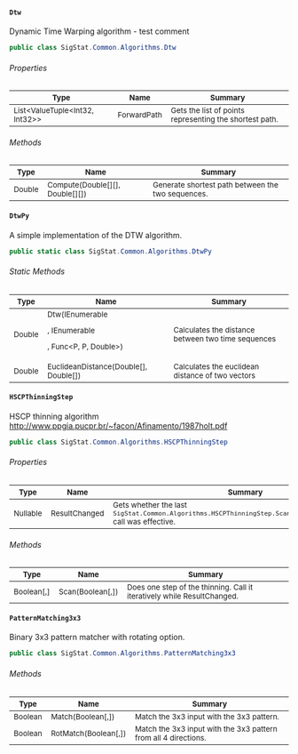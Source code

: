 #### `Dtw`

Dynamic Time Warping algorithm - test comment
```csharp
public class SigStat.Common.Algorithms.Dtw

```

###### Properties

| <sub>Type</sub> | <sub>Name</sub> | <sub>Summary</sub> | 
| --- | --- | --- | 
| <sub>List<ValueTuple<Int32, Int32>></sub> | <sub>ForwardPath</sub> | <sub>Gets the list of points representing the shortest path.</sub> | 


###### Methods

| <sub>Type</sub> | <sub>Name</sub> | <sub>Summary</sub> | 
| --- | --- | --- | 
| <sub>Double</sub> | <sub>Compute(Double[][], Double[][])</sub> | <sub>Generate shortest path between the two sequences.</sub> | 


#### `DtwPy`

A simple implementation of the DTW algorithm.
```csharp
public static class SigStat.Common.Algorithms.DtwPy

```

###### Static Methods

| <sub>Type</sub> | <sub>Name</sub> | <sub>Summary</sub> | 
| --- | --- | --- | 
| <sub>Double</sub> | <sub>Dtw(IEnumerable<P>, IEnumerable<P>, Func<P, P, Double>)</sub> | <sub>Calculates the distance between two time sequences</sub> | 
| <sub>Double</sub> | <sub>EuclideanDistance(Double[], Double[])</sub> | <sub>Calculates the euclidean distance of two vectors</sub> | 


#### `HSCPThinningStep`

HSCP thinning algorithm  http://www.ppgia.pucpr.br/~facon/Afinamento/1987holt.pdf
```csharp
public class SigStat.Common.Algorithms.HSCPThinningStep

```

###### Properties

| <sub>Type</sub> | <sub>Name</sub> | <sub>Summary</sub> | 
| --- | --- | --- | 
| <sub>Nullable<Boolean></sub> | <sub>ResultChanged</sub> | <sub>Gets whether the last `SigStat.Common.Algorithms.HSCPThinningStep.Scan(System.Boolean[0:,0:])` call was effective.</sub> | 


###### Methods

| <sub>Type</sub> | <sub>Name</sub> | <sub>Summary</sub> | 
| --- | --- | --- | 
| <sub>Boolean[,]</sub> | <sub>Scan(Boolean[,])</sub> | <sub>Does one step of the thinning. Call it iteratively while ResultChanged.</sub> | 


#### `PatternMatching3x3`

Binary 3x3 pattern matcher with rotating option.
```csharp
public class SigStat.Common.Algorithms.PatternMatching3x3

```

###### Methods

| <sub>Type</sub> | <sub>Name</sub> | <sub>Summary</sub> | 
| --- | --- | --- | 
| <sub>Boolean</sub> | <sub>Match(Boolean[,])</sub> | <sub>Match the 3x3 input with the 3x3 pattern.</sub> | 
| <sub>Boolean</sub> | <sub>RotMatch(Boolean[,])</sub> | <sub>Match the 3x3 input with the 3x3 pattern from all 4 directions.</sub> | 


